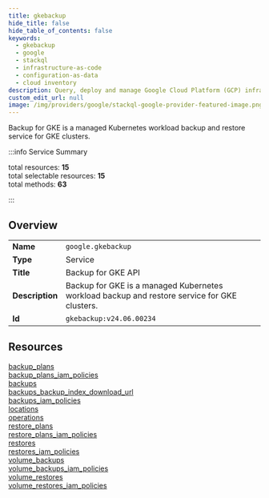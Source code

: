 ```yaml
---
title: gkebackup
hide_title: false
hide_table_of_contents: false
keywords:
  - gkebackup
  - google
  - stackql
  - infrastructure-as-code
  - configuration-as-data
  - cloud inventory
description: Query, deploy and manage Google Cloud Platform (GCP) infrastructure and resources using SQL
custom_edit_url: null
image: /img/providers/google/stackql-google-provider-featured-image.png
---
```


Backup for GKE is a managed Kubernetes workload backup and restore service for GKE clusters.  
    
:::info Service Summary

<div class="row">
<div class="providerDocColumn">
<span>total resources:&nbsp;<b>15</b></span><br />
<span>total selectable resources:&nbsp;<b>15</b></span><br />
<span>total methods:&nbsp;<b>63</b></span><br />
</div>
</div>

:::

## Overview
<table><tbody>
<tr><td><b>Name</b></td><td><code>google.gkebackup</code></td></tr>
<tr><td><b>Type</b></td><td>Service</td></tr>
<tr><td><b>Title</b></td><td>Backup for GKE API</td></tr>
<tr><td><b>Description</b></td><td>Backup for GKE is a managed Kubernetes workload backup and restore service for GKE clusters.</td></tr>
<tr><td><b>Id</b></td><td><code>gkebackup:v24.06.00234</code></td></tr>
</tbody></table>

## Resources
<div class="row">
<div class="providerDocColumn">
<a href="/providers/google/gkebackup/backup_plans/">backup_plans</a><br />
<a href="/providers/google/gkebackup/backup_plans_iam_policies/">backup_plans_iam_policies</a><br />
<a href="/providers/google/gkebackup/backups/">backups</a><br />
<a href="/providers/google/gkebackup/backups_backup_index_download_url/">backups_backup_index_download_url</a><br />
<a href="/providers/google/gkebackup/backups_iam_policies/">backups_iam_policies</a><br />
<a href="/providers/google/gkebackup/locations/">locations</a><br />
<a href="/providers/google/gkebackup/operations/">operations</a><br />
<a href="/providers/google/gkebackup/restore_plans/">restore_plans</a><br />
</div>
<div class="providerDocColumn">
<a href="/providers/google/gkebackup/restore_plans_iam_policies/">restore_plans_iam_policies</a><br />
<a href="/providers/google/gkebackup/restores/">restores</a><br />
<a href="/providers/google/gkebackup/restores_iam_policies/">restores_iam_policies</a><br />
<a href="/providers/google/gkebackup/volume_backups/">volume_backups</a><br />
<a href="/providers/google/gkebackup/volume_backups_iam_policies/">volume_backups_iam_policies</a><br />
<a href="/providers/google/gkebackup/volume_restores/">volume_restores</a><br />
<a href="/providers/google/gkebackup/volume_restores_iam_policies/">volume_restores_iam_policies</a><br />
</div>
</div>
